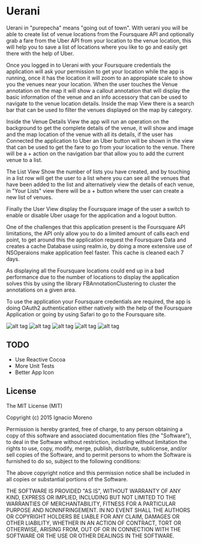 # Uerani

Uerani in "purepecha" means "going out of town". With uerani you will be able to create list of venue locations from the Foursquare API and optionally grab a fare from the Uber API from your location to the venue location, this will help you to save a list of locations where you like to go and easily get there with the help of Uber.

Once you logged in to Uerani with your Foursquare credentials the application will ask your permission to get your location while the app is running, once it has the location it will zoom to an appropiate scale to show you the venues near your location. When the user touches the Venue annotation on the map it will show a callout annotation that will display the basic information of the venue and an info accessory that can be used to navigate to the venue location details. Inside the map View there is a search bar that can be used to filter the venues displayed on the map by category.

Inside the Venue Details View the app will run an operation on the background to get the complete details of the venue, it will show and image and the map location of the venue with all its details, if the user has Connected the application to Uber an Uber button will be shown in the view that can be used to get the fare to go from your location to the venue. There will be a + action on the navigation bar that allow you to add the current venue to a list.

The List View Show the number of lists you have created, and by touching in a list row will get the user to a list where you can see all the venues that have been added to the list and alternatively view the details of each venue, in "Your Lists" view there will be a + button where the user can create a new list of venues.

Finally the User View display the Foursquare image of the user a switch to enable or disable Uber usage for the application and a logout button.

One of the challenges that this application present is the Foursquare API limitations, the API only allow you to do a limited amount of calls each end point, to get around this the application request the Foursquare Data and creates a cache Database using realm.io, by doing a more extensive use of NSOperaions make application feel faster. This cache is cleaned each 7 days.

As displaying all the Foursquare locations could end up in a bad performance due to the number of locations to display the application solves this by using the library FBAnnotationClustering to cluster the annotations on a given area.

To use the application your Foursquare credentials are required, the app is doing OAuth2 authentication either natively with the help of the Foursquare Application or going by using Safari to go to the Foursquare site.

![alt tag](https://raw.github.com/nmorenor/uerani/master/uerani/Screenshot1.jpg)
![alt tag](https://raw.github.com/nmorenor/uerani/master/uerani/Screenshot2.jpg)
![alt tag](https://raw.github.com/nmorenor/uerani/master/uerani/Screenshot3.jpg)
![alt tag](https://raw.github.com/nmorenor/uerani/master/uerani/Screenshot4.jpg)
![alt tag](https://raw.github.com/nmorenor/uerani/master/uerani/Screenshot5.jpg)

## TODO

- Use Reactive Cocoa
- More Unit Tests
- Better App Icon

## License

The MIT License (MIT)

Copyright (c) 2015 Ignacio Moreno

Permission is hereby granted, free of charge, to any person obtaining a copy
of this software and associated documentation files (the "Software"), to deal
in the Software without restriction, including without limitation the rights
to use, copy, modify, merge, publish, distribute, sublicense, and/or sell
copies of the Software, and to permit persons to whom the Software is
furnished to do so, subject to the following conditions:

The above copyright notice and this permission notice shall be included in
all copies or substantial portions of the Software.

THE SOFTWARE IS PROVIDED "AS IS", WITHOUT WARRANTY OF ANY KIND, EXPRESS OR
IMPLIED, INCLUDING BUT NOT LIMITED TO THE WARRANTIES OF MERCHANTABILITY,
FITNESS FOR A PARTICULAR PURPOSE AND NONINFRINGEMENT. IN NO EVENT SHALL THE
AUTHORS OR COPYRIGHT HOLDERS BE LIABLE FOR ANY CLAIM, DAMAGES OR OTHER
LIABILITY, WHETHER IN AN ACTION OF CONTRACT, TORT OR OTHERWISE, ARISING FROM,
OUT OF OR IN CONNECTION WITH THE SOFTWARE OR THE USE OR OTHER DEALINGS IN
THE SOFTWARE.